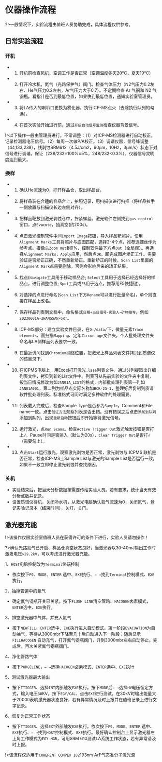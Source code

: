 # 仪器操作流程

?>一般情况下，实验流程由值班人员协助完成，具体流程仅供参考。

## 日常实验流程

### 开机

 - 1. 开机前检查风机、空调工作是否正常（空调温度冬天20℃，夏天19℃）
 - 2. 打开冷水机，氮气（光路保护气）阀门。检查气体压力（N2气压力0.2左右、He气压力0.2左右，Ar气压力大于0.7）。不定期检查 Ar 气钢和 N2 气钢瓶。看指针是否到最低位置，如果快到最低位置，通知实验室管理员。
 - 3. 将LA传入的喇叭口更换为雾化器，执行ICP-MS点火（去除执行队列的勾选）。
 - 4. 在首次实验开始进行前，通过`开启自动信号监测`检查仪器背景信号。

!>以下操作一般由管理员进行，不常调整：（1）对ICP-MS检测器进行自动校正，记录检测器电压信号。（2）每周一次做P/A校正。（3）调谐仪器，信号峰调整（44,133,238），线剥蚀SRM612（4.5J/cm2，60μm，10Hz，3μm/s）状态下对信号进行调谐。保证（238/232=100%±5%，248/232<0.3%），仪器信号灵明度达到最大。


### 换样

 - 1. 确认He流速为0，拧开样品仓，取出样品台。
 - 2. 将样品装在合适的样品台上，拍照记录，用扫描仪进行扫描（将样品拉手一侧放置与扫描仪长边左侧对齐）。
 - 3. 把样品靶放到激光剥蚀仓中，拧紧螺丝。激光软件左侧找到`gas control`窗口，点`Evacute`，抽真空(约200s)。
 - 4. 点击激光控制软件中间`Import Image`按钮，导入样品靶照片。使用`Alignment Marks`工具将照片与底图匹配，选择2-4个点，推荐选螺丝作为参考点。摄像头`Zoom Out`到0%，控制软件最下方点`Out`（全局观）。再选择`Alignment Marks`，`Apply`应用，然后点`OK`。即完成图片矫正工作。需要验证是否矫正正确，不然重新矫正。重新矫正的时候，`Scan List`里面的`Alignment Mark`点需要删除，否则会影响后来的矫正结果。
 - 5. 找点(`Navigate`工具用于移动样品台; `Select`工具用于选择已经选择好的样品点，进行调整位置; `Spot`工具或`F5`用于选点，推荐用F5快捷键)。
 - 6. 对选择的点进行命名(`Scan List`下方`Rename`可以进行批量命名)，单个则直接在样品上改名。
 - 7. 保存样品列表到文档中，命名格式`日期+当日组号`-`实验人`-`矿物缩写`，例如`20230601A-ZHANGSAN-GRT`。
 - 8. ICP-MS部分：建立实验文件目录，在`D:/data/`下，微量元素`Trace elements`、面扫描`Mapping`、定年`Zircon age`文件夹。个人批处理文件夹命名与LA侧样品列表要求一致。
 - 9. 在最近访问找到`Chromium`网络位置，把激光上样品列表文件拷贝到质谱仪的该目录下。
 - 10. 在ICPMS电脑上，用Excel打开激光`.lase`列表文件，通过分列提取出详细列表文件，拷贝到新的List文件中。列表可从先前实验的文件夹中复制，按当日情况修改为如`JAN01A_LIST`的格式，内部批处理列表第一列如`JAN01A001`，第二列为样品点实际名称如`BCR-2G-1`，整理好后复制到质谱软件批处理列表。标准格式可同时满足多种软件的处理需要。
 - 11. 列表载入完成后，检查Sample Type是否都为`Sample`，Comment和File name一致。点击`验证方法`观察列表是否出错。没有错误之后点击`添加到队列`添加到队列，出现`重新启动`按钮后即开始等待激光信号。
 - 12. 运行激光，点`Run Scans`。检查`Active Trigger Out`激光触发按钮是否打上`√`，Pause时间是否输入（默认为20s），`Clear Trigger Out`是否打`√`（需要勾上）。
 - 13. 点击`Start`运行激光。观察激光剥蚀是否正常，激光剥蚀与 ICPMS 联机是否正常，检查ICP-MS上Sample List与激光的Sample List是否运行一致。如果不一致立即停止激光剥蚀并查找原因。


### 关机

 - 实验结束后，把当天分析数据按需要传给实验人员。若有要求，统计当天有效分析点数并记录。
 - 设置质谱仪待机，关闭冷水机，从激光电脑确认氦气流速为0，关闭氮气，登记实验记录本（结束时间），关灯，关门。

## 激光器充能

!>该操作仅限实验室值班人员在获得许可的条件下进行，实验人员请勿操作！

?>确认光路氮气已开启、样品仓真空状态良好，当激光器以30-40mJ输出工作时激发电压`>29.2kV`，可以考虑进行激光器充能。

1、`HOST`电脑控制改为`Terminal`终端控制

 - 依次按下`F9`、`MODE`、`ENTER` 选中、`EXE`执行、`← →`找到`Terminal`控制模式、`EXE`执行。

2、抽掉管道中的氟气

 - 确定氟气钢瓶开关已关紧，按下`FLUSH LINE`清空管路、`HACOGEN`卤素模式，`ENTER`选中、`EXE`执行。

3、排空激光器中气体，并充入氟气

 - 按下`NEWFILL`、`ENTER`选中、`EXE`执行进入自动模式。第一阶段`EVACUATION`为自动抽气，等待从3000mbr下降至几十后自动进入下一阶段；随后显示`FILLHACOGEN` 自动充气，打开氟气钢瓶阀门，升到3000mbr左右自动停止。完成后，再次关紧氟气钢瓶阀门。

4、净化管路气体

 - 按下`PURGELINE`，`← →`选择`HACOGEN`卤素模式、`ENTER`选中、`EXE`执行

5、测试激光器最大输出

 - 按下`TTIGGER`、选择`INT`内部触发`EXE`执行。按下`MODE`后`← →`选择`HV`电压恒定方式，输入电压`30`KV，按下`EGY/CAL`、点击`EXE`进行测试。在30kV时输出能量大于20000表明激光器状态良好，若有异常情况及时上报并在值班记录上进行文字记录。

6、恢复为正常工作状态

 - 按下`TTIGGER`、选择`EXT`外部触发`EXE`执行。依次按下`F9`、`MODE`、`ENTER` 选中、`EXE`执行、`← →`找到`HOST`控制模式、`EXE`执行。最好确认控制台上显示激光器左上角工作模式为`EGY NGR`，可用SRM 610测试LA系统工作状态，若有异常请及时上报。

!>该流程仅适用于`COHERENT COMPEX 102`193nm ArF气态准分子激光源
